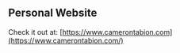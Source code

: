 ## Personal Website

Check it out at: [https://www.camerontabion.com](https://www.camerontabion.com/)
